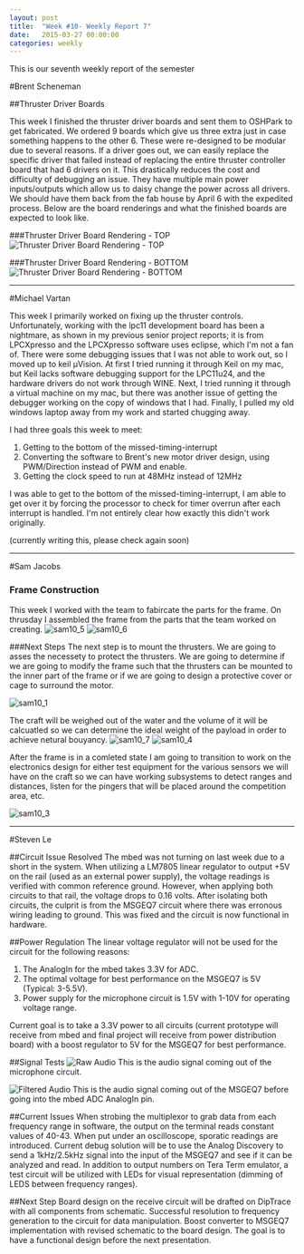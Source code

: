 ```yaml
---
layout: post
title:  "Week #10- Weekly Report 7"
date:   2015-03-27 00:00:00
categories: weekly
---
```


This is our seventh weekly report of the semester

#Brent Scheneman

##Thruster Driver Boards

This week I finished the thruster driver boards and sent them to OSHPark to get fabricated. We ordered 9 boards which give us three extra just in case something happens to the other 6. These were re-designed to be modular due to several reasons. If a driver goes out, we can easily replace the specific driver that failed instead of replacing the entire thruster controller board that had 6 drivers on it. This drastically reduces the cost and difficulty of debugging an issue. They have multiple main power inputs/outputs which allow us to daisy change the power across all drivers. We should have them back from the fab house by April 6 with the expedited process. Below are the board renderings and what the finished boards are expected to look like.

###Thruster Driver Board Rendering - TOP
![Thruster Driver Board Rendering - TOP](/images/ThrusterBoardRenderingTop.png)

###Thruster Driver Board Rendering - BOTTOM
![Thruster Driver Board Rendering - BOTTOM](/images/ThrusterBoardRenderingBottom.png)

---

#Michael Vartan

This week I primarily worked on fixing up the thruster controls. Unfortunately, working with the lpc11 development board has been a nightmare, as shown in my previous senior project reports; it is from LPCXpresso and the LPCXpresso software uses eclipse, which I'm not a fan of. There were some debugging issues that I was not able to work out, so I moved up to keil µVision. At first I tried running it through Keil on my mac, but Keil lacks software debugging support for the LPC11u24, and the hardware drivers do not work through WINE. Next, I tried running it through a virtual machine on my mac, but there was another issue of getting the debugger working on the copy of windows that I had. Finally, I pulled my old windows laptop away from my work and started chugging away.

I had three goals this week to meet:
1. Getting to the bottom of the missed-timing-interrupt
2. Converting the software to Brent's new motor driver design, using PWM/Direction instead of PWM and enable. 
3. Getting the clock speed to run at 48MHz instead of 12MHz

I was able to get to the bottom of the missed-timing-interrupt, I am able to get over it by forcing the processor to check for timer overrun after each interrupt is handled. I'm not entirely clear how exactly this didn't work originally.

(currently writing this, please check again soon)

---

#Sam Jacobs

### Frame Construction

This week I worked with the team to fabircate the parts for the frame. On thrusday I assembled the frame from the parts that the team worked on creating.
![sam10_5](/images/sam10_5.png)
![sam10_6](/images/sam10_6.png)

###Next Steps 
The next step is to mount the thrusters. We are going to asses the necessety to protect the thrusters. We are going to determine if we are going to modify the frame such that the thrusters can be mounted to the inner part of the frame or if we are going to design a protective cover or cage to surround the motor.

![sam10_1](/images/sam10_1.png)

The craft will be weighed out of the water and the volume of it will be calcuatled so we can determine the ideal weight of the payload in order to achieve netural bouyancy.
![sam10_7](/images/sam10_7.png)
![sam10_4](/images/sam10_4.png)

After the frame is in a comleted state I am going to transition to work on the electronics design for either test equipment for the various sensors we will have on the craft so we can have working subsystems to detect ranges and distances, listen for the pingers that will be placed around the competition area, etc.

![sam10_3](/images/sam10_3.png)
 
---

#Steven Le

##Circuit Issue Resolved
The mbed was not turning on last week due to a short in the system.  When utilizing a LM7805 linear regulator to output +5V on the rail (used as an external power supply), the voltage readings is verified with common reference ground.  However, when applying both circuits to that rail, the voltage drops to 0.16 volts.  After isolating both circuits, the culprit is from the MSGEQ7 circuit where there was erronous wiring leading to ground.  This was fixed and the circuit is now functional in hardware.  

##Power Regulation
The linear voltage regulator will not be used for the circuit for the following reasons:
1. The AnalogIn for the mbed takes 3.3V for ADC.
2. The optimal voltage for best performance on the MSGEQ7 is 5V (Typical: 3-5.5V).
3. Power supply for the microphone circuit is 1.5V with 1-10V for operating voltage range.

Current goal is to take a 3.3V power to all circuits (current prototype will receive from mbed and final project will receive from power distribution board) with a boost regulator to 5V for the MSGEQ7 for best performance.

##Signal Tests
![Raw Audio](/images/am_rx_rawAudio.png)
This is the audio signal coming out of the microphone circuit.

![Filtered Audio](/images/am_rx_filteredAudio.png)
This is the audio signal coming out of the MSGEQ7 before going into the mbed ADC AnalogIn pin.

##Current Issues
When strobing the multiplexor to grab data from each frequency range in software, the output on the terminal reads constant values of 40-43.  When put under an oscilloscope, sporatic readings are introduced.
Current debug solution will be to use the Analog Discovery to send a 1kHz/2.5kHz signal into the input of the MSGEQ7 and see if it can be analyzed and read.  In addition to output numbers on Tera Term emulator, a test circuit will be utilized with LEDs for visual representation (dimming of LEDS between frequency ranges).

##Next Step
Board design on the receive circuit will be drafted on DipTrace with all components from schematic.
Successful resolution to frequency generation to the circuit for data manipulation.
Boost converter to MSGEQ7 implementation with revised schematic to the board design.
The goal is to have a functional design before the next presentation.